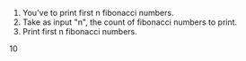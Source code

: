 1. You've to print first n fibonacci numbers.
2. Take as input "n", the count of fibonacci numbers to print.
3. Print first n fibonacci numbers.

10
